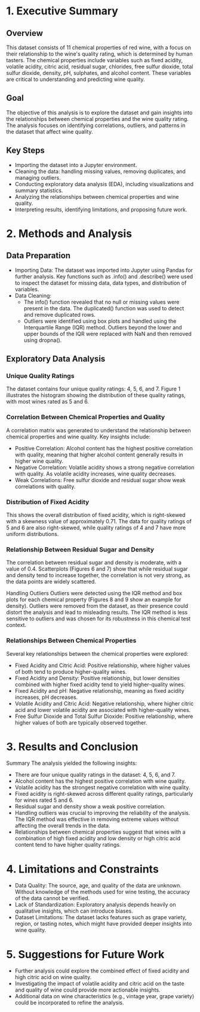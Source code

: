 # 1. Executive Summary
## Overview
This dataset consists of 11 chemical properties of red wine, with a focus on their relationship to the wine's quality rating, which is determined by human tasters. The chemical properties include variables such as fixed acidity, volatile acidity, citric acid, residual sugar, chlorides, free sulfur dioxide, total sulfur dioxide, density, pH, sulphates, and alcohol content. These variables are critical to understanding and predicting wine quality.

## Goal
The objective of this analysis is to explore the dataset and gain insights into the relationships between chemical properties and the wine quality rating. The analysis focuses on identifying correlations, outliers, and patterns in the dataset that affect wine quality.

## Key Steps
* Importing the dataset into a Jupyter environment.
* Cleaning the data: handling missing values, removing duplicates, and managing outliers.
* Conducting exploratory data analysis (EDA), including visualizations and summary statistics.
* Analyzing the relationships between chemical properties and wine quality.
* Interpreting results, identifying limitations, and proposing future work.

# 2. Methods and Analysis
## Data Preparation
* Importing Data: The dataset was imported into Jupyter using Pandas for further analysis. Key functions such as .info() and .describe() were used to inspect the dataset for missing data, data types, and distribution of variables.
* Data Cleaning:
  * The info() function revealed that no null or missing values were present in the data. The duplicated() function was used to detect and remove duplicated rows.
  * Outliers were identified using box plots and handled using the Interquartile Range (IQR) method. Outliers beyond the lower and upper bounds of the IQR were replaced with NaN and then removed using dropna().

## Exploratory Data Analysis
### Unique Quality Ratings
The dataset contains four unique quality ratings: 4, 5, 6, and 7. Figure 1 illustrates the histogram showing the distribution of these quality ratings, with most wines rated as 5 and 6.

### Correlation Between Chemical Properties and Quality
A correlation matrix was generated to understand the relationship between chemical properties and wine quality. Key insights include:
* Positive Correlation: Alcohol content has the highest positive correlation with quality, meaning that higher alcohol content generally results in higher wine quality.
* Negative Correlation: Volatile acidity shows a strong negative correlation with quality. As volatile acidity increases, wine quality decreases.
* Weak Correlations: Free sulfur dioxide and residual sugar show weak correlations with quality.

### Distribution of Fixed Acidity

This shows the overall distribution of fixed acidity, which is right-skewed with a skewness value of approximately 0.71. The data for quality ratings of 5 and 6 are also right-skewed, while quality ratings of 4 and 7 have more uniform distributions.

### Relationship Between Residual Sugar and Density
The correlation between residual sugar and density is moderate, with a value of 0.4. Scatterplots (Figures 6 and 7) show that while residual sugar and density tend to increase together, the correlation is not very strong, as the data points are widely scattered.

Handling Outliers
Outliers were detected using the IQR method and box plots for each chemical property (Figures 8 and 9 show an example for density). Outliers were removed from the dataset, as their presence could distort the analysis and lead to misleading results. The IQR method is less sensitive to outliers and was chosen for its robustness in this chemical test context.

### Relationships Between Chemical Properties
Several key relationships between the chemical properties were explored:
* Fixed Acidity and Citric Acid: Positive relationship, where higher values of both tend to produce higher-quality wines.
* Fixed Acidity and Density: Positive relationship, but lower densities combined with higher fixed acidity tend to yield higher-quality wines.
* Fixed Acidity and pH: Negative relationship, meaning as fixed acidity increases, pH decreases.
* Volatile Acidity and Citric Acid: Negative relationship, where higher citric acid and lower volatile acidity are associated with higher-quality wines.
* Free Sulfur Dioxide and Total Sulfur Dioxide: Positive relationship, where higher values of both are typically observed together.

# 3. Results and Conclusion
Summary
The analysis yielded the following insights:
* There are four unique quality ratings in the dataset: 4, 5, 6, and 7.
* Alcohol content has the highest positive correlation with wine quality.
* Volatile acidity has the strongest negative correlation with wine quality.
* Fixed acidity is right-skewed across different quality ratings, particularly for wines rated 5 and 6.
* Residual sugar and density show a weak positive correlation.
* Handling outliers was crucial to improving the reliability of the analysis. The IQR method was effective in removing extreme values without affecting the overall trends in the data.
* Relationships between chemical properties suggest that wines with a combination of high fixed acidity and low density or high citric acid content tend to have higher quality ratings.

# 4. Limitations and Constraints
* Data Quality: The source, age, and quality of the data are unknown. Without knowledge of the methods used for wine testing, the accuracy of the data cannot be verified.
* Lack of Standardization: Exploratory analysis depends heavily on qualitative insights, which can introduce biases.
* Dataset Limitations: The dataset lacks features such as grape variety, region, or tasting notes, which might have provided deeper insights into wine quality.

# 5. Suggestions for Future Work
* Further analysis could explore the combined effect of fixed acidity and high citric acid on wine quality.
* Investigating the impact of volatile acidity and citric acid on the taste and quality of wine could provide more actionable insights.
* Additional data on wine characteristics (e.g., vintage year, grape variety) could be incorporated to refine the analysis.
